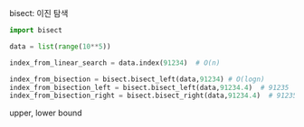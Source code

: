 ---
---

bisect: 이진 탐색
```python
import bisect

data = list(range(10**5))

index_from_linear_search = data.index(91234)  # O(n)

index_from_bisection = bisect.bisect_left(data,91234) # O(logn)
index_from_bisection_left = bisect.bisect_left(data,91234.4)  # 91235
index_from_bisection_right = bisect.bisect_right(data,91234.4)  # 91235
```

upper, lower bound